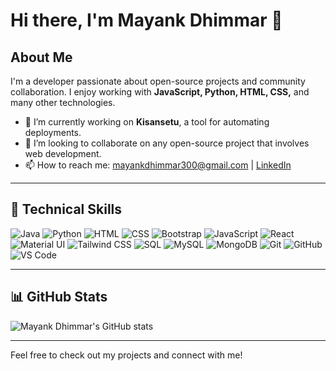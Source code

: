 # Hi there, I'm Mayank Dhimmar 👋

## About Me
I'm a developer passionate about open-source projects and community collaboration. I enjoy working with **JavaScript, Python, HTML, CSS,** and many other technologies.

- 🔭 I’m currently working on **Kisansetu**, a tool for automating deployments.
- 👯 I’m looking to collaborate on any open-source project that involves web development.
- 📫 How to reach me: [mayankdhimmar300@gmail.com](mailto:mayankdhimmar300@gmail.com) | [LinkedIn](https://www.linkedin.com/in/mayank-dhimmar-4895b7235/)

---

## 🚀 Technical Skills

![Java](https://img.shields.io/badge/Java-007396?logo=java&logoColor=white)
![Python](https://img.shields.io/badge/-Python-3776AB?style=flat&logo=python&logoColor=white)
![HTML](https://img.shields.io/badge/-HTML5-E34F26?style=flat&logo=html5&logoColor=white)
![CSS](https://img.shields.io/badge/-CSS-1572B6?style=flat&logo=css3&logoColor=white)
![Bootstrap](https://img.shields.io/badge/-Bootstrap-7952B3?style=flat&logo=bootstrap&logoColor=white)
![JavaScript](https://img.shields.io/badge/-JavaScript-F7DF1E?style=flat&logo=javascript&logoColor=black)
![React](https://img.shields.io/badge/-React-61DAFB?style=flat&logo=react&logoColor=black)
![Material UI](https://img.shields.io/badge/-Material%20UI-007FFF?style=flat&logo=material-ui&logoColor=white)
![Tailwind CSS](https://img.shields.io/badge/-Tailwind%20CSS-06B6D4?style=flat&logo=tailwind-css&logoColor=white)
![SQL](https://img.shields.io/badge/-SQL-00648C?style=flat&logo=postgresql&logoColor=white)
![MySQL](https://img.shields.io/badge/-MySQL-4479A1?style=flat&logo=mysql&logoColor=white)
![MongoDB](https://img.shields.io/badge/-MongoDB-47A248?style=flat&logo=mongodb&logoColor=white)
![Git](https://img.shields.io/badge/-Git-F05032?style=flat&logo=git&logoColor=white)
![GitHub](https://img.shields.io/badge/-GitHub-181717?style=flat&logo=github&logoColor=white)
![VS Code](https://img.shields.io/badge/-VS%20Code-007ACC?style=flat&logo=visual-studio-code&logoColor=white)

---




## 📊 GitHub Stats

![Mayank Dhimmar's GitHub stats](https://github-readme-stats.vercel.app/api?username=Mayank11d&show_icons=true&theme=radical)

---



Feel free to check out my projects and connect with me!
